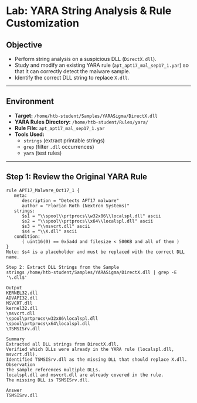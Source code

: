 # Lab: YARA String Analysis & Rule Customization

## Objective
- Perform string analysis on a suspicious DLL (`DirectX.dll`).
- Study and modify an existing YARA rule (`apt_apt17_mal_sep17_1.yar`) so that it can correctly detect the malware sample.
- Identify the correct DLL string to replace `X.dll`.

---

## Environment
- **Target:** `/home/htb-student/Samples/YARASigma/DirectX.dll`  
- **YARA Rules Directory:** `/home/htb-student/Rules/yara/`  
- **Rule File:** `apt_apt17_mal_sep17_1.yar`  
- **Tools Used:**  
  - `strings` (extract printable strings)  
  - `grep` (filter `.dll` occurrences)  
  - `yara` (test rules)  

---

## Step 1: Review the Original YARA Rule
```yara
rule APT17_Malware_Oct17_1 {
   meta:
      description = "Detects APT17 malware"
      author = "Florian Roth (Nextron Systems)"
   strings:
      $s1 = "\\spool\\prtprocs\\w32x86\\localspl.dll" ascii
      $s2 = "\\spool\\prtprocs\\x64\\localspl.dll" ascii
      $s3 = "\\msvcrt.dll" ascii
      $s4 = "\\X.dll" ascii
   condition:
      ( uint16(0) == 0x5a4d and filesize < 500KB and all of them )
}
Note: $s4 is a placeholder and must be replaced with the correct DLL name.

Step 2: Extract DLL Strings from the Sample
strings /home/htb-student/Samples/YARASigma/DirectX.dll | grep -E '\.dll$'

Output
KERNEL32.dll
ADVAPI32.dll
MSVCRT.dll
kernel32.dll
\msvcrt.dll
\spool\prtprocs\w32x86\localspl.dll
\spool\prtprocs\x64\localspl.dll
\TSMSISrv.dll

Summary
Extracted all DLL strings from DirectX.dll.
Verified which DLLs were already in the YARA rule (localspl.dll, msvcrt.dll).
Identified TSMSISrv.dll as the missing DLL that should replace X.dll.
Observation
The sample references multiple DLLs.
localspl.dll and msvcrt.dll are already covered in the rule.
The missing DLL is TSMSISrv.dll.

Answer
TSMSISrv.dll
